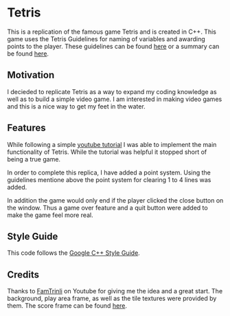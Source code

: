 # Tetris
 This is a replication of the famous game Tetris and is created in C++. This
game uses the Tetris Guidelines for naming of variables and awarding points to 
the player. These guidelines can be found 
 [here](https://www.dropbox.com/s/g55gwls0h2muqzn/tetris%20guideline%20docs%202009.zip?dl=0)
or a summary can be found [here](https://tetris.fandom.com/wiki/Tetris_Guideline).

## Motivation
I decieded to replicate Tetris as a way to expand my coding knowledge as well as
to build a simple video game. I am interested in making video games and this is
a nice way to get my feet in the water.

## Features
While following a simple [youtube tutorial](https://www.youtube.com/watch?v=zH_omFPqMO4)
I was able to implement the main functionality of Tetris. While the tutorial was
helpful it stopped short of being a true game. 

In order to complete this replica,
I have added a point system. Using the guidelines mentione above the point system 
for clearing 1 to 4 lines was added. 

In addition the game would only end if the
player clicked the close button on the window. Thus a game over feature and a
quit button were added to make the game feel more real.

## Style Guide
This code follows the [Google C++ Style Guide](https://google.github.io/styleguide/cppguide.html).


## Credits
Thanks to [FamTrinli](https://www.youtube.com/channel/UCC7qpnId5RIQruKDJOt2exw)
on Youtube for giving me the idea and a great start. The background, play area
frame, as well as the tile textures were provided by them. The score frame can be 
found [here](https://www.olo-7.top/ProductDetail.aspx?iid=54642344&pr=23.99).


